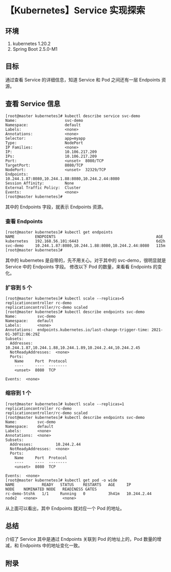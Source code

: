 # 【Kubernetes】Service 实现探索

## 环境

1. kubernetes 1.20.2
2. Spring Boot 2.5.0-M1

## 目标

通过查看 Service 的详细信息，知道 Service 和 Pod 之间还有一层 Endpoints 资源。

## 查看 Service 信息

```
[root@master kubernetes]# kubectl describe service svc-demo
Name:                     svc-demo
Namespace:                default
Labels:                   <none>
Annotations:              <none>
Selector:                 app=myapp
Type:                     NodePort
IP Families:              <none>
IP:                       10.106.217.209
IPs:                      10.106.217.209
Port:                     <unset>  8080/TCP
TargetPort:               8080/TCP
NodePort:                 <unset>  32329/TCP
Endpoints:                10.244.1.87:8080,10.244.1.88:8080,10.244.2.44:8080
Session Affinity:         None
External Traffic Policy:  Cluster
Events:                   <none>
[root@master kubernetes]#
```

其中的 Endpoints 字段，就表示 Endpoints 资源。

### 查看 Endpoints

```
[root@master kubernetes]# kubectl get endpoints
NAME         ENDPOINTS                                            AGE
kubernetes   192.168.56.101:6443                                  6d2h
svc-demo     10.244.1.87:8080,10.244.1.88:8080,10.244.2.44:8080   115m
[root@master kubernetes]#
```

其中的 kubernetes 是自带的，先不用关心。对于其中的 svc-demo，很明显就是 Service 中的 Endpoints 字段。
修改以下 Pod 的数量，来看看 Endpoints 的变化。

### 扩容到 5 个

```
[root@master kubernetes]# kubectl scale --replicas=5 replicationcontroller rc-demo
replicationcontroller/rc-demo scaled
[root@master kubernetes]# kubectl describe endpoints svc-demo
Name:         svc-demo
Namespace:    default
Labels:       <none>
Annotations:  endpoints.kubernetes.io/last-change-trigger-time: 2021-01-30T12:06:29Z
Subsets:
  Addresses:          10.244.1.87,10.244.1.88,10.244.1.89,10.244.2.44,10.244.2.45
  NotReadyAddresses:  <none>
  Ports:
    Name     Port  Protocol
    ----     ----  --------
    <unset>  8080  TCP

Events:  <none>
```

### 缩容到 1 个

```
[root@master kubernetes]# kubectl scale --replicas=1 replicationcontroller rc-demo
replicationcontroller/rc-demo scaled
[root@master kubernetes]# kubectl describe endpoints svc-demo
Name:         svc-demo
Namespace:    default
Labels:       <none>
Annotations:  <none>
Subsets:
  Addresses:          10.244.2.44
  NotReadyAddresses:  <none>
  Ports:
    Name     Port  Protocol
    ----     ----  --------
    <unset>  8080  TCP

Events:  <none>
[root@master kubernetes]# kubectl get pod -o wide
NAME            READY   STATUS    RESTARTS   AGE     IP            NODE    NOMINATED NODE   READINESS GATES
rc-demo-5tshk   1/1     Running   0          3h41m   10.244.2.44   node2   <none>           <none>
```

从上面可以看出，其中 Endpoints 就对应一个 Pod 的地址。

## 总结

介绍了 Service 其中是通过 Endpoints 关联到 Pod 的地址上的，Pod 数量的增减，和 Endpoints 中的地址变化一致。

## 附录
